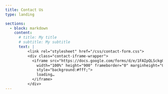 ```yaml
---
title: Contact Us
type: landing

sections:
  - block: markdown
    content:
      # title: My title
      # subtitle: My subtitle
      text: |
          <link rel="stylesheet" href="/css/contact-form.css">
          <div class="contact-iframe-wrapper">
            <iframe src="https://docs.google.com/forms/d/e/1FAIpQLSckgQu6impWMaMO0YZ_3DcTzPFN5w5uQY6q-9opeOh0RgLPJw/viewform?embedded=true"
              width="100%" height="900" frameborder="0" marginheight="0" marginwidth="0"
              style="background:#fff;">
              loading…
            </iframe>
          </div>
---
```

